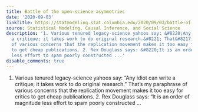 ```yaml
---
title: Battle of the open-science asymmetries
date: '2020-09-03'
linkTitle: https://statmodeling.stat.columbia.edu/2020/09/03/battle-of-the-open-science-asymmetries/
source: Statistical Modeling, Causal Inference, and Social Science
description: '1. Various tenured legacy-science yahoos say: &#8220;Any idiot can write
  a critique; it takes work to do original research.&#8221; That&#8217;s my paraphrase
  of various concerns that the replication movement makes it too easy for critics
  to get cheap publications. 2. Rex Douglass says: &#8220;It is an order of magnitude
  less effort to spam poorly constructed ...'
disable_comments: true
---
```

1. Various tenured legacy-science yahoos say: &#8220;Any idiot can write a critique; it takes work to do original research.&#8221; That&#8217;s my paraphrase of various concerns that the replication movement makes it too easy for critics to get cheap publications. 2. Rex Douglass says: &#8220;It is an order of magnitude less effort to spam poorly constructed ...